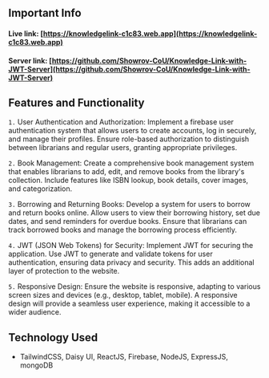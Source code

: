 ## Important Info

#### Live link: [https://knowledgelink-c1c83.web.app](https://knowledgelink-c1c83.web.app)

#### Server link: [https://github.com/Showrov-CoU/Knowledge-Link-with-JWT-Server](https://github.com/Showrov-CoU/Knowledge-Link-with-JWT-Server)

## Features and Functionality

`1.` User Authentication and Authorization:
Implement a firebase user authentication system that allows users to create accounts, log in securely, and manage their profiles. Ensure role-based authorization to distinguish between librarians and regular users, granting appropriate privileges.

`2.` Book Management:
Create a comprehensive book management system that enables librarians to add, edit, and remove books from the library's collection. Include features like ISBN lookup, book details, cover images, and categorization.

`3.` Borrowing and Returning Books:
Develop a system for users to borrow and return books online. Allow users to view their borrowing history, set due dates, and send reminders for overdue books. Ensure that librarians can track borrowed books and manage the borrowing process efficiently.

`4.` JWT (JSON Web Tokens) for Security:
Implement JWT for securing the application. Use JWT to generate and validate tokens for user authentication, ensuring data privacy and security. This adds an additional layer of protection to the website.

`5.` Responsive Design:
Ensure the website is responsive, adapting to various screen sizes and devices (e.g., desktop, tablet, mobile). A responsive design will provide a seamless user experience, making it accessible to a wider audience.

## Technology Used
- TailwindCSS, Daisy UI, ReactJS, Firebase, NodeJS, ExpressJS, mongoDB
